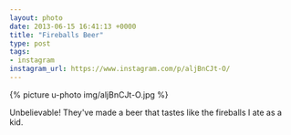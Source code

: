 ```yaml
---
layout: photo
date: 2013-06-15 16:41:13 +0000
title: "Fireballs Beer"
type: post
tags:
- instagram
instagram_url: https://www.instagram.com/p/aljBnCJt-O/
---
```


{% picture u-photo img/aljBnCJt-O.jpg %}

Unbelievable! They've made a beer that tastes like the fireballs I ate as a kid.
